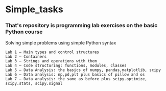 # Simple_tasks
  ### That's repository is programming lab exercises on the basic Python course
  Solving simple problems using simple Python syntax
  
    Lab 1 — Main types and control structures
    Lab 2 — Containers
    Lab 3 — Strings and operations with them
    Lab 4 — Code structuring: functions, modules, classes
    Lab 5 — Data Analysis: the basics of numpy, pandas,matplotlib, scipy
    Lab 6 — Data analysis: np,pd,plt plus basics of pillow and os
    Lab 7 — Data analysis: the same as before plus scipy.optimize, scipy.stats, scipy.signal
